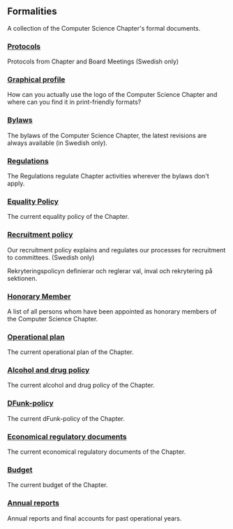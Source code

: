 Formalities
--------

A collection of the Computer Science Chapter's formal documents.

### [Protocols](/organisation/protokoll)

Protocols from Chapter and Board Meetings (Swedish only)

### [Graphical profile](/organisation/grafisk-profil)

How can you actually use the logo of the Computer Science Chapter and 
where can you find it in print-friendly formats?

### [Bylaws](https://styrdokument.datasektionen.se/stadgar)

The bylaws of the Computer Science Chapter, the latest revisions are 
always available (in Swedish only).

### [Regulations](https://styrdokument.datasektionen.se/reglemente)

The Regulations regulate Chapter activities wherever the bylaws don't apply.

### [Equality Policy](https://styrdokument.datasektionen.se/jamlikhetspolicy)

The current equality policy of the Chapter.

### [Recruitment policy](https://styrdokument.datasektionen.se/rekryteringspolicy)

Our recruitment policy explains and regulates our processes for recruitment to committees. (Swedish only)

Rekryteringspolicyn definierar och reglerar val, inval och rekrytering
på sektionen.

### [Honorary Member](/sektionen/hedersmedlem)

A list of all persons whom have been appointed as honorary members of the Computer Science Chapter.

### [Operational plan](/organisation/verksamhetsplan)

The current operational plan of the Chapter.

### [Alcohol and drug policy](https://styrdokument.datasektionen.se/alkoholpolicy)

The current alcohol and drug policy of the Chapter.

### [DFunk-policy](https://styrdokument.datasektionen.se/dfunkpolicy)

The current dFunk-policy of the Chapter.

### [Economical regulatory documents](https://styrdokument.datasektionen.se/ekonomiskt_styrdokument)

The current economical regulatory documents of the Chapter.

### [Budget](/organisation/budget)

The current budget of the Chapter.

### [Annual reports](/organisation/arsrapporter)

Annual reports and final accounts for past operational years.
